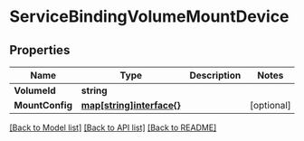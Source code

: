 # ServiceBindingVolumeMountDevice

## Properties

Name | Type | Description | Notes
------------ | ------------- | ------------- | -------------
**VolumeId** | **string** |  | 
**MountConfig** | [**map[string]interface{}**](.md) |  | [optional] 

[[Back to Model list]](../README.md#documentation-for-models) [[Back to API list]](../README.md#documentation-for-api-endpoints) [[Back to README]](../README.md)


